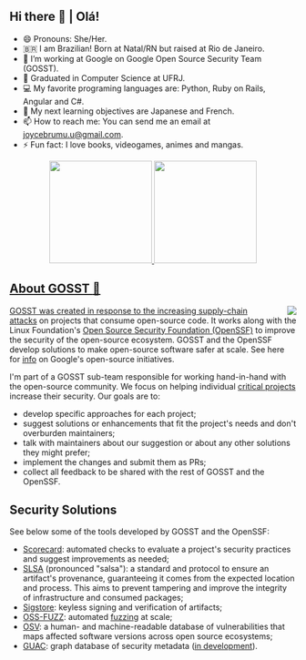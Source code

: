 ## Hi there 👋  | Olá!
- 😄 Pronouns: She/Her.
- 🇧🇷 I am Brazilian! Born at Natal/RN but raised at Rio de Janeiro.
- 🔭 I’m working at Google on Google Open Source Security Team (GOSST).
- 🏫 Graduated in Computer Science at UFRJ.
- 💻 My favorite programing languages are: Python, Ruby on Rails, Angular and C#.
- 🌱 My next learning objectives are Japanese and French.
- 📫 How to reach me: You can send me an email at joycebrumu.u@gmail.com.
- ⚡ Fun fact: I love books, videogames, animes and mangas.

<div align="center">
   <a href="https://github.com/joycebrum">
  <img height="180em" src="https://github-readme-stats.vercel.app/api?username=joycebrum&show_icons=true&theme=blue-green&include_all_commits=true&count_private=true"/>
  <img height="180em" src="https://github-readme-stats.vercel.app/api/top-langs/?username=joycebrum&layout=compact&langs_count=7&theme=blue-green&count_private=true"/>
</div>
   
## About GOSST :ghost:
   
<img align="right"
 style="padding-left: 20px"
 src="https://user-images.githubusercontent.com/15221358/206766965-c4bf9258-39da-4851-b39a-57e8475d6b47.png">
   
GOSST was created in response to the 
[increasing supply-chain attacks][sonatype] on projects that consume open-source code.
It works along with the Linux Foundation's
[Open Source Security Foundation (OpenSSF)][ossf] to improve the security of the
open-source ecosystem. GOSST and the OpenSSF develop solutions to make open-source
software safer at scale. See here for [info][open-source-at-google] on Google's
open-source initiatives.

I'm part of a GOSST sub-team responsible for working hand-in-hand with the open-source
community. We focus on helping individual [critical projects][critical-projects]
increase their security. Our goals are to:

- develop specific approaches for each project;
- suggest solutions or enhancements that fit the project's needs and don't overburden
maintainers;
- talk with maintainers about our suggestion or about any other solutions they might
prefer;
- implement the changes and submit them as PRs;
- collect all feedback to be shared with the rest of GOSST and the OpenSSF.

Security Solutions
------------------

See below some of the tools developed by GOSST and the OpenSSF:

- [Scorecard][scorecards]: automated checks to evaluate a project's security practices
and suggest improvements as needed;
- [SLSA][slsa] (pronounced "salsa"): a standard and protocol to ensure an artifact's
provenance, guaranteeing it comes from the expected location and process. This aims to
prevent tampering and improve the integrity of infrastructure and consumed packages;
- [Sigstore][sigstore]: keyless signing and verification of artifacts;
- [OSS-FUZZ][oss-fuzz]: automated [fuzzing][fuzzing] at scale;
- [OSV][osv]: a human- and machine-readable database of vulnerabilities that
maps affected software versions across open source ecosystems;
- [GUAC][guac]: graph database of security metadata ([in development][guac-gh]).


[critical-projects]: https://github.com/ossf/wg-securing-critical-projects
[fuzzing]: https://en.wikipedia.org/wiki/Fuzzing
[guac]: https://security.googleblog.com/2022/10/announcing-guac-great-pairing-with-slsa.html
[guac-gh]: https://github.com/guacsec/guac
[ossf]: https://openssf.org/
[open-source-at-google]: https://opensource.googleblog.com/2021/08/metrics-spikes-and-uncertainty-open-source-contribution-during-a-global-pandemic.html
[scorecards]: https://securityscorecards.dev/
[sigstore]: https://www.sigstore.dev/
[slsa]: https://slsa.dev/
[sonatype]: https://www.sonatype.com/resources/state-of-the-software-supply-chain-2021
[oss-fuzz]: https://github.com/google/oss-fuzz
[osv]: https://osv.dev/

